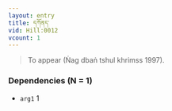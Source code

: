 ```yaml
---
layout: entry
title: དཀོནད་
vid: Hill:0012
vcount: 1
---
```


> To appear (Ṅag dbaṅ tshul khrimss 1997)\.

### Dependencies (N = 1)
* `arg1` 1


